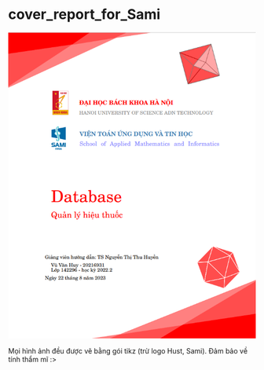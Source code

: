 # cover_report_for_Sami

![photo](https://github.com/huyvu15/cover_report_for_Sami/blob/main/cover.png)


Mọi hình ảnh đều được vẽ bằng gói tikz (trừ logo Hust, Sami). Đảm bảo về tính thẩm mĩ :>